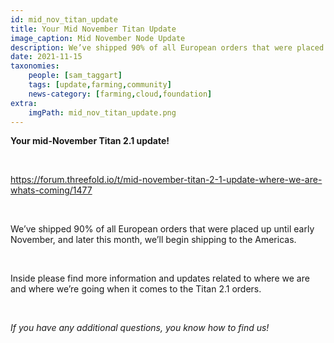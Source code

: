 ```yaml
---
id: mid_nov_titan_update
title: Your Mid November Titan Update
image_caption: Mid November Node Update
description: We’ve shipped 90% of all European orders that were placed up until early November, and later this month, we’ll begin shipping to the Americas.
date: 2021-11-15
taxonomies:
    people: [sam_taggart]
    tags: [update,farming,community]
    news-category: [farming,cloud,foundation]
extra:
    imgPath: mid_nov_titan_update.png
---
```


**Your mid-November Titan 2.1 update!**

<br/>

https://forum.threefold.io/t/mid-november-titan-2-1-update-where-we-are-whats-coming/1477

<br/>

We’ve shipped 90% of all European orders that were placed up until early November, and later this month, we’ll begin shipping to the Americas.

<br/>

Inside please find more information and updates related to where we are and where we’re going when it comes to the Titan 2.1 orders.

<br/>

*If you have any additional questions, you know how to find us!*